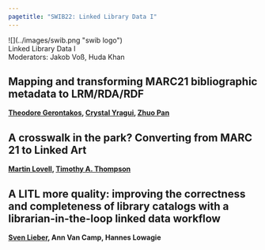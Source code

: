 ```yaml
---
pagetitle: "SWIB22: Linked Library Data I"
---
```



<div id="top">
<div class="column left">![](../images/swib.png "swib logo")</div>
<div class="column middle">Linked Library Data I</div>
<div class="column right  simply-countdown"></div>
</div>

<div id="prog">
<div>Moderators: Jakob Voß, Huda Khan</div>

    



## Mapping and transforming MARC21 bibliographic metadata to LRM/RDA/RDF

<b><u>Theodore Gerontakos</u>, <u>Crystal Yragui</u>, <u>Zhuo Pan</u></b>



## A crosswalk in the park? Converting from MARC 21 to Linked Art

<b><u>Martin Lovell</u>, <u>Timothy A. Thompson</u></b>



## A LITL more quality: improving the correctness and completeness of library catalogs with a librarian-in-the-loop linked data workflow

<b><u>Sven Lieber</u>, Ann Van Camp, Hannes Lowagie</b>



</div>


<script src="../scripts/simplyCountdown.min.js"></script>
<script>
    simplyCountdown('.simply-countdown', {
            year: 2022, // required
            month: 11, // required
            day: 28, // required
            hours: 15, // Default is 0 [0-23] integer
            minutes: 30, // Default is 0 [0-59] integer
            seconds: 0, // Default is 0 [0-59] integer
            words: { //words displayed into the countdown
                days: { singular: 'day', plural: 'days' },
                hours: { singular: 'hour', plural: 'hours' },
                minutes: { singular: 'minute', plural: 'minutes' },
                seconds: { singular: 'second', plural: 'seconds' }
            },
            plural: true, //use plurals
            inline: true, //set to true to get an inline basic countdown like : 24 days, 4 hours, 2 minutes, 5 seconds
            inlineClass: 'simply-countdown-inline', //inline css span class in case of inline = true
            // in case of inline set to false
            enableUtc: true, //Use UTC or not - default : false
            onEnd: function() { return; }, //Callback on countdown end, put your own function here
            refresh: 1000, // default refresh every 1s
            sectionClass: 'simply-section', //section css class
            amountClass: 'simply-amount', // amount css class
            wordClass: 'simply-word', // word css class
            zeroPad: false,
            countUp: false
    });
</script>

